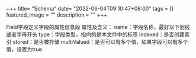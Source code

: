 +++
title= "Schema"
date= "2022-06-04T09:10:47+08:00"
tags = []
featured_image = ""
description = ""
+++

Field字段定义字段的属性信息段
属性及含义：
name：字段名称，最好以下划线或者字母开头
type：字段类型，指向的是本文件中的标签
indexed：是否创建索引
stored：是否被存储
multiValued：是否可以有多个值，如果字段可以有多个值，设置为true